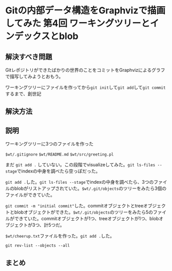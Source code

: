 # Gitの内部データ構造をGraphvizで描画してみた 第4回 ワーキングツリーとインデックスとblob

## 解決すべき問題

Gitレポジトリができたばかりの世界のことをコミットをGraphvizによるグラフで描写してみようとおもう。

ワーキングツリーにファイルを作ってから`git init`して`git add`して`git commit`するまで、創世記



## 解決方法

## 説明

ワーキングツリーに3つのファイルを作った

`$wt/.gitignore`
`$wt/README.md`
`$wt/src/greeting.pl`

まだ `git add .` していない。この段階でvisualizeしてみた。`git ls-files --stage`でindexの中身を調べたら空っぽだった。

`git add .`した。`git ls-files --stage`でindexの中身を調べたら、3つのファイルのblobがリストアップされていた。`$wt/.git/objects`のツリーをみたら3個のファイルができていた。

`git commit -m "initial commit"`した。commitオブジェクトとtreeオブジェクトとblobオブジェクトができた。`$wt/.git/objects`のツリーをみたら5のファイルができていた。commitオブジェクトが1つ、treeオブジェクトが1つ、blobオブジェクトが3つ、計5つだ。

`$wt/cheerup.txt`ファイルを作った。`git add .`した。


`git rev-list --objects --all`

## まとめ

